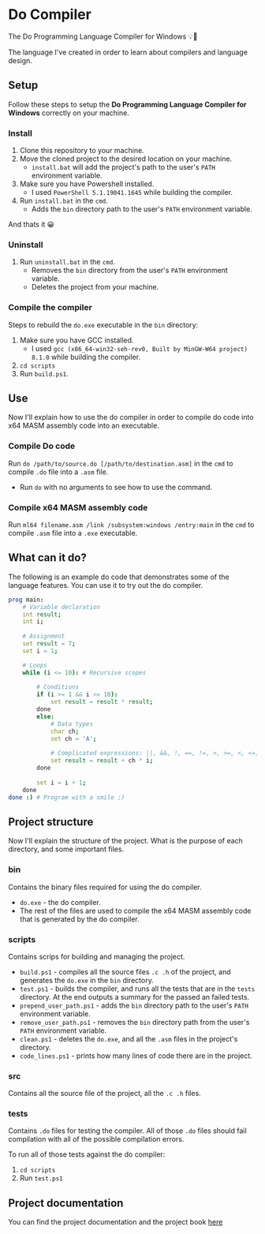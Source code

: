 # Do Compiler
The Do Programming Language Compiler for Windows 💡🧐

The language I've created in order to learn about compilers and language design.


## Setup
Follow these steps to setup the **Do Programming Language Compiler for Windows** correctly on your machine.

### Install
1. Clone this repository to your machine.
2. Move the cloned project to the desired location on your machine.
	- `install.bat` will add the project's path to the user's `PATH` environment variable.
3. Make sure you have Powershell installed.
	- I used `PowerShell 5.1.19041.1645` while building the compiler.
4. Run `install.bat` in the `cmd`.
	- Adds the `bin` directory path to the user's `PATH` environment variable.

And thats it 😀

### Uninstall
1. Run `uninstall.bat` in the `cmd`.
	- Removes the `bin` directory from the user's `PATH` environment variable.
	- Deletes the project from your machine.

### Compile the compiler
Steps to rebuild the `do.exe` executable in the `bin` directory:
1. Make sure you have GCC installed.
    - I used `gcc (x86_64-win32-seh-rev0, Built by MinGW-W64 project) 8.1.0` while building the compiler.
2. `cd scripts`
3. Run `build.ps1`.


## Use
Now I'll explain how to use the do compiler in order to compile do code into x64 MASM assembly code into an executable.

### Compile Do code
Run `do /path/to/source.do [/path/to/destination.asm]` in the `cmd` to compile `.do` file into a `.asm` file.
- Run `do` with no arguments to see how to use the command.

### Compile x64 MASM assembly code
Run `ml64 filename.asm /link /subsystem:windows /entry:main` in the `cmd` to compile `.asm` file into a `.exe` executable.

## What can it do?
The following is an example do code that demonstrates some of the language features. You can use it to try out the do compiler.

```nim
prog main:
	# Variable declaration
	int result;
	int i;
	
	# Assignment
	set result = 7;
	set i = 1;

	# Loops
	while (i <= 10): # Recursive scopes
	
		# Conditions
		if (i >= 1 && i <= 10):
			set result = result * result;
		done
		else:
			# Data types
			char ch;
			set ch = 'A';
			
			# Complicated expressions: ||, &&, !, ==, !=, >, >=, <, <=, +, -, *, /, %
			set result = result + ch * i;
		done
		
		set i = i + 1;
	done
done :) # Program with a smile ;)
```


## Project structure
Now I'll explain the structure of the project. What is the purpose of each directory, and some important files.

### bin
Contains the binary files required for using the do compiler.
- `do.exe` - the do compiler.
- The rest of the files are used to compile the x64 MASM assembly code that is generated by the do compiler.

### scripts
Contains scrips for building and managing the project.
- `build.ps1` - compiles all the source files `.c .h` of the project, and generates the `do.exe` in the `bin` directory.
- `test.ps1` - builds the compiler, and runs all the tests that are in the `tests` directory. At the end outputs a summary for the passed an failed tests.
- `prepend_user_path.ps1` - adds the `bin` directory path to the user's `PATH` environment variable.
- `remove_user_path.ps1` - removes the `bin` directory path from the user's `PATH` environment variable.
- `clean.ps1` - deletes the `do.exe`, and all the `.asm` files in the project's directory.
- `code_lines.ps1` - prints how many lines of code there are in the project.

### src
Contains all the source file of the project, all the `.c .h` files.

### tests
Contains `.do` files for testing the compiler. All of those `.do` files should fail compilation with all of the possible compilation errors.

To run all of those tests against the do compiler:
1. `cd scripts`
2. Run `test.ps1`


## Project documentation
You can find the project documentation and the project book [here](https://github.com/itsidohirsh/do-compiler-project.git)
